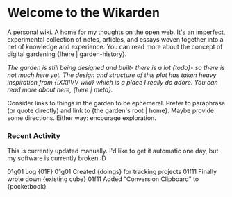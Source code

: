 # Welcome to the Wikarden

A personal wiki. A home for my thoughts on the open web. It's an imperfect, experimental collection of notes, articles, and essays woven together into a net of knowledge and experience. You can read more about the concept of digital gardening {!here | garden-history}.

[garden-history]: https://maggieappleton.com/garden-history

*The garden is still being designed and built- there is a lot {todo}- so there is not much here yet. The design and structure of this plot has taken heavy inspiration from {!XXIIVV wiki} which is a place I really do adore. You can read more about here, {here | meta}.*

[XXIIVV wiki]: https://wiki.xxiivv.com/site/home.html

Consider links to things in the garden to be ephemeral. Prefer to paraphrase (or quote directly) and link to {the garden's root | home}. Maybe provide some directions. Either way: encourage exploration.

### Recent Activity
This is currently updated manually. I'd like to get it automatic one day, but my software is currently broken :D

01g01 Log {01F}
01g01 Created {doings} for tracking projects
01f11 Finally wrote down {existing cube}
01f11 Added "Conversion Clipboard" to {pocketbook}
